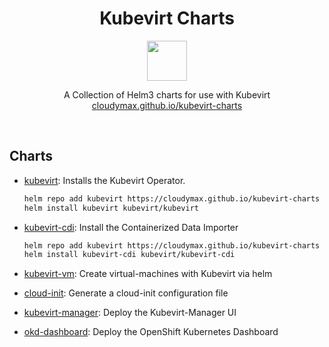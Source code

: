 
<h1 align=center>
Kubevirt Charts
</h1>
<p align="center">
  <img width="64" src="https://avatars.githubusercontent.com/u/18700703?s=200&v=4">
</p>
<p align=center>
  A Collection of Helm3 charts for use with Kubevirt
  <br>
  <a href="https://cloudymax.github.io/kubevirt-charts/">cloudymax.github.io/kubevirt-charts</a>
</p>
<br>

<h2>
  Charts
</h2>

<p>

- <a href="https://github.com/cloudymax/kubevirt-charts/blob/main/charts/kubevirt">kubevirt</a>: Installs the Kubevirt Operator.

    ```bash
    helm repo add kubevirt https://cloudymax.github.io/kubevirt-charts
    helm install kubevirt kubevirt/kubevirt
    ```

- <a href="https://github.com/cloudymax/kubevirt-charts/blob/main/charts/kubevirt-cdi">kubevirt-cdi</a>: Install the Containerized Data Importer

    ```bash
    helm repo add kubevirt https://cloudymax.github.io/kubevirt-charts
    helm install kubevirt-cdi kubevirt/kubevirt-cdi
    ```
    
- <a href="https://github.com/cloudymax/kubevirt-charts/blob/main/charts/kubevirt-vm">kubevirt-vm</a>: Create virtual-machines with Kubevirt via helm

- <a href="https://github.com/cloudymax/kubevirt-charts/blob/main/charts/cloud-init">cloud-init</a>: Generate a cloud-init configuration file

- <a href="https://github.com/cloudymax/kubevirt-charts/blob/main/charts/kubevirt-manager">kubevirt-manager</a>: Deploy the Kubevirt-Manager UI

- <a href="https://github.com/cloudymax/kubevirt-charts/blob/main/charts/okd-dashboard">okd-dashboard</a>: Deploy the OpenShift Kubernetes Dashboard
</p>
